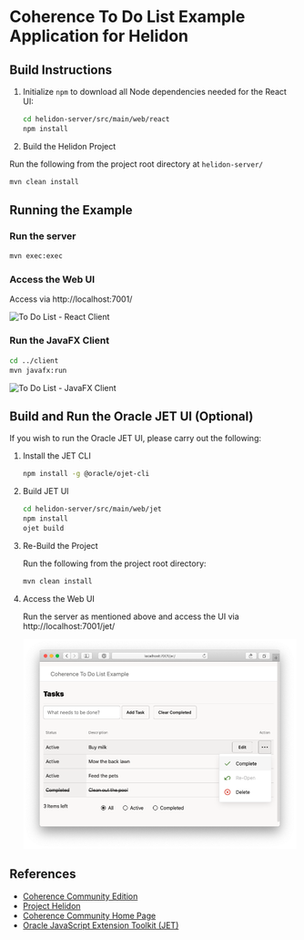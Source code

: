 # Coherence To Do List Example Application for Helidon

## Build Instructions

1. Initialize `npm` to download all Node dependencies needed for the React UI:

    ```bash
    cd helidon-server/src/main/web/react
    npm install   
    ```           

2. Build the Helidon Project

Run the following from the project root directory at `helidon-server/`

 ```bash
 mvn clean install
 ```

## Running the Example

### Run the server

```bash  
mvn exec:exec
```
   
### Access the Web UI
  
Access via http://localhost:7001/
   
![To Do List - React Client](../../assets/react-client.png)
   
### Run the JavaFX Client

```bash  
cd ../client
mvn javafx:run
```
        
![To Do List - JavaFX Client](../../assets/javafx-client.png)

## Build and Run the Oracle JET UI (Optional)

If you wish to run the Oracle JET UI, please carry out the following:

1. Install the JET CLI

    ```bash
    npm install -g @oracle/ojet-cli
    ```   
   
2. Build JET UI
   
    ```bash
    cd helidon-server/src/main/web/jet
    npm install
    ojet build
    ```
            
3. Re-Build the Project

    Run the following from the project root directory:

    ```bash
    mvn clean install
    ```          

4. Access the Web UI

   Run the server as mentioned above and access the UI via http://localhost:7001/jet/   
   
   ![To Do List - Oracle JET Client](../../assets/jet-client.png)
    
## References

* [Coherence Community Edition](https://github.com/oracle/coherence)
* [Project Helidon](https://helidon.io/)
* [Coherence Community Home Page](https://coherence.community/)
* [Oracle JavaScript Extension Toolkit (JET)](https://www.oracle.com/webfolder/technetwork/jet/index.html)



